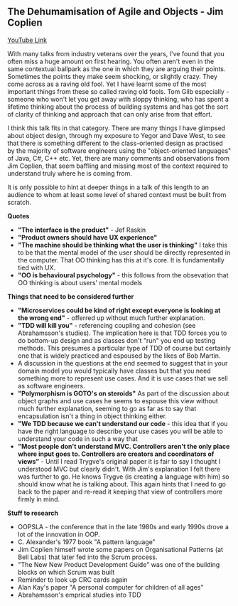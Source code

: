 
## The Dehumamisation of Agile and Objects - Jim Coplien
[YouTube Link](https://youtu.be/ZrBQmIDdls4)

With many talks from industry veterans over the years, I've found that you often miss a huge amount on first hearing. You often aren't even in the same contextual ballpark as the one in which they are arguing their points. Sometimes the points they make seem shocking, or slightly crazy. They come across as a raving old fool. Yet I have learnt some of the most important things from these so called raving old fools. Tom Gilb especially - someone who won't let you get away with sloppy thinking, who has spent a lifetime thinking about the process of building systems and has got the sort of clarity of thinking and approach that can only arise from that effort.

I think this talk fits in that category. There are many things I have glimpsed about object design, through my exposure to Yegor and Dave West, to see that there is something different to the class-oriented design as practised by the majority of software engineers using the "object-oriented languages" of Java, C#, C++ etc. Yet, there are many comments and observations from Jim Coplien, that seem baffling and missing most of the context required to understand truly where he is coming from. 

It is only possible to hint at deeper things in a talk of this length to an audience to whom at least some level of shared context must be built from scratch.

**Quotes**
* **"The interface is the product"** - Jef Raskin
* **"Product owners should have UX experience"**
* **"The machine should be thinking what the user is thinking"** I take this to be that the mental model of the user should be directly represented in the computer. That OO thinking has this at it's core. It is fundamentally tied with UX. 
* **"OO is behavioural psychology"** - this follows from the obsevation that OO thinking is about users' mental models

**Things that need to be considered further**
* **"Microservices could be kind of right except everyone is looking at the wrong end"** - offerred up without much further explanation.
* **"TDD will kill you"** - referencing coupling and cohesion (see Abrahamsson's studies). The implication here is that TDD forces you to do bottom-up design and as classes don't "run" you end up testing methods. This presumes a particular type of TDD of course but certainly one that is widely practiced and espoused by the likes of Bob Martin. 
* A discussion in the questions at the end seemed to suggest that in your domain model you would typically have classes but that you need something more to represent use cases. And it is use cases that we sell as software engineers.
* **"Polymorphism is GOTO's on steroids"** As part of the discussion about object graphs and use cases he seems to espouse this view without much further explanation, seeming to go as far as to say that encapsulation isn't a thing in object thinking either. 
* **"We TDD because we can't understand our code** - this idea that if you have the right language to describe your use cases you will be able to understand your code in such a way that 
* **"Most people don't understand MVC. Controllers aren't the only place where input goes to. Controllers are creators and coordinators of views"** - Until I read Trygve's original paper it is fair to say I thought I understood MVC but clearly didn't. With Jim's explanation I felt there was further to go. He knows Trygve (is creating a language with him) so should know what he is talking about. This again hints that I need to go back to the paper and re-read it keeping that view of controllers more firmly in mind. 

**Stuff to research**
* OOPSLA - the conference that in the late 1980s and early 1990s drove a lot of the innovation in OOP. 
* C. Alexander's 1977 book "A pattern language"
* Jim Coplien himself wrote some papers on Organisational Patterns (at Bell Labs) that later fed into the Scrum process.
* "The New New Product Development Guide" was one of the building blocks on which Scrum was built
* Reminder to look up CRC cards again
* Alan Kay's paper "A personal computer for children of all ages"
* Abrahamsson's emprical studies into TDD
